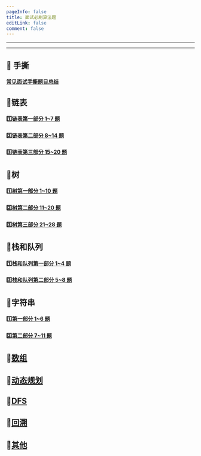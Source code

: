 ```yaml
---
pageInfo: false
title: 面试必刷算法题
editLink: false
comment: false
---
```

------

------

## :closed_book: 手撕

#### [常见面试手撕题目总结](./handtearing.md)



## :green_book:链表

#### 1️⃣[链表第一部分 1~7 题](./linklist/01.md)

#### 2️⃣[链表第二部分 8~14 题](./linklist/02.md)

#### 3️⃣[链表第三部分 15~20 题](./linklist/03.md)





## :blue_book:树

#### 1️⃣[树第一部分 1~10 题](./tree/01.md)

#### 2️⃣[树第二部分 11~20 题](./tree/02.md)

#### 3️⃣[树第三部分 21~28 题](./tree/03.md)



## :orange_book:栈和队列

#### 1️⃣[栈和队列第一部分 1~4 题](./stark-queue/01.md)

#### 2️⃣[栈和队列第二部分 5~8 题](./stark-queue/02.md)



## :notebook:字符串

#### 1️⃣[第一部分 1~6 题](./string/01.md)

#### 2️⃣[第二部分 7~11 题](./string/02.md)



## :notebook_with_decorative_cover:[数组](./array.md)

## :ledger:[动态规划](./dp.md)

## :page_facing_up:[DFS](./dfs.md)

## :page_with_curl:[回溯](./backtrack.md)

## :bookmark_tabs:[其他](./other.md)



